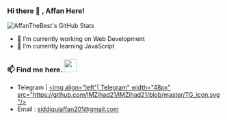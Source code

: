 ### Hi there 👋 , Affan Here!


![AffanTheBest's GitHub Stats](https://github-readme-stats.vercel.app/api?username=AffanTheBest&show_icons=true&count_private=true&title_color=333&icon_color=333&hide=["issues"])

<p align="left"> </p>


- 🔭 I’m currently working on Web Development
- 🌱 I’m currently learning JavaScript

### 📫 Find me here. <img src="https://media.giphy.com/media/WUlplcMpOCEmTGBtBW/giphy.gif" width="30"> 
  * Telegram | <a href="https://t.me/AffanTheBest">
  <img align="left"| Telegram" width="48px" src="https://github.com/IMZihad21/IMZihad21/blob/master/TG_icon.svg"/>
    </a>
  * Email : [siddiquiaffan201@gmail.com]()
